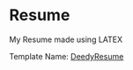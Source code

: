 # Resume

My Resume made using LATEX

Template Name: [DeedyResume](https://github.com/deedy/Deedy-Resume)